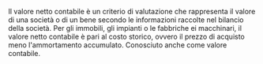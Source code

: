 Il valore netto contabile è un criterio di valutazione che rappresenta il valore di una società o di un bene secondo le informazioni raccolte nel bilancio della società.
Per gli immobili, gli impianti o le fabbriche ei macchinari, il valore netto contabile è pari al costo storico, ovvero il prezzo di acquisto meno l'ammortamento accumulato.
Conosciuto anche come valore contabile.